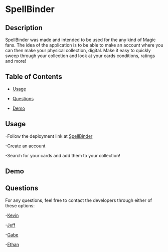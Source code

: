 # SpellBinder

## Description
  
 SpellBinder was made and intended to be used for the any kind of Magic fans. The idea of the application is to be able to make an account where you can then make your physical collection, digital. Make it easy to quickly sweep through your collection and look at your cards conditions, ratings and more!

## Table of Contents 

- [Usage](#usage)

- [Questions](#questions)

- [Demo](#demo)
  
  
## Usage
  
-Follow the deployment link at [SpellBinder](https://spellbindertcg-a6e0edcf3480.herokuapp.com/)

-Create an account

-Search for your cards and add them to your collection!

## Demo
  
## Questions
  
For any questions, feel free to contact the developers through either of these options: 
  
-[Kevin](https://github.com/kev-rod43)

-[Jeff](https://github.com/vader9911)

-[Gabe](https://github.com/ihateudvrk)

-[Ethan](https://github.com/76500833)
  

